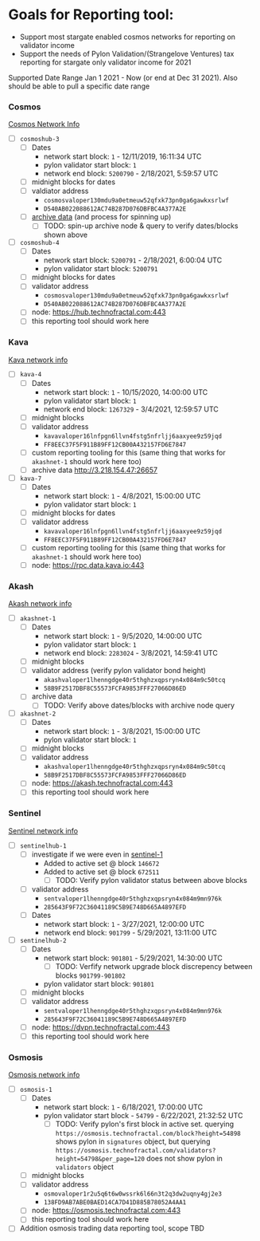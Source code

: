 # Goals for Reporting tool:

- Support most stargate enabled cosmos networks for reporting on validator income
- Support the needs of Pylon Validation/(Strangelove Ventures) tax reporting for stargate only validator income for 2021

Supported Date Range Jan 1 2021 - Now (or end at Dec 31 2021). Also should be able to pull a specific date range

### Cosmos
[Cosmos Network Info](https://github.com/cosmos/mainnet)
- [ ] `cosmoshub-3`
    - [ ] Dates
        - network start block: `1` - 12/11/2019, 16:11:34 UTC
        - pylon validator start block: `1`
        - network end block: `5200790` - 2/18/2021, 5:59:57 UTC
    - [ ] midnight blocks for dates
    - [ ] valdiator address
        - `cosmosvaloper130mdu9a0etmeuw52qfxk73pn0ga6gawkxsrlwf`
        - `D540AB022088612AC74B287D076DBFBC4A377A2E`
    - [ ] [archive data](https://archive.interchain.io/) (and process for spinning up)
        - [ ] TODO: spin-up archive node & query to verify dates/blocks shown above 
- [ ] `cosmoshub-4`
    - [ ] Dates
        - network start block: `5200791` - 2/18/2021, 6:00:04 UTC
        - pylon validator start block: `5200791`
    - [ ] midnight blocks for dates
    - [ ] validator address 
        - `cosmosvaloper130mdu9a0etmeuw52qfxk73pn0ga6gawkxsrlwf`
        - `D540AB022088612AC74B287D076DBFBC4A377A2E`
    - [ ] node: https://hub.technofractal.com:443
    - [ ] this reporting tool should work here

### Kava
[Kava network info](https://github.com/Kava-Labs/launch)
- [ ] `kava-4`
    - [ ] Dates
        - network start block: `1` - 10/15/2020, 14:00:00 UTC
        - pylon validator start block: `1`
        - network end block: `1267329` - 3/4/2021, 12:59:57 UTC
    - [ ] midnight blocks
    - [ ] validator address
        - `kavavaloper16lnfpgn6llvn4fstg5nfrljj6aaxyee9z59jqd`
        - `FF8EEC37F5F911B89FF12CB00A432157FD6E7847`
    - [ ] custom reporting tooling for this (same thing that works for `akashnet-1` should work here too)
    - [ ] archive data http://3.218.154.47:26657
- [ ] `kava-7`
    - [ ] Dates
        - network start block: `1` - 4/8/2021, 15:00:00 UTC
        - pylon validator start block: `1`
    - [ ] midnight blocks for dates
    - [ ] validator address
        - `kavavaloper16lnfpgn6llvn4fstg5nfrljj6aaxyee9z59jqd`
        - `FF8EEC37F5F911B89FF12CB00A432157FD6E7847`
    - [ ] custom reporting tooling for this (same thing that works for `akashnet-1` should work here too)
    - [ ] node: https://rpc.data.kava.io:443

### Akash
[Akash network info](https://github.com/ovrclk/net)
- [ ] `akashnet-1`
    - [ ] Dates
        - network start block: `1` - 9/5/2020, 14:00:00 UTC
        - pylon validator start block: `1`
        - network end block: `2283024` - 3/8/2021, 14:59:41 UTC
    - [ ] midnight blocks
    - [ ] validator address (verify pylon validator bond height)
        - `akashvaloper1lhenngdge40r5thghzxqpsryn4x084m9c50tcq`
        - `58B9F2517DBF8C55573FCFA9853FFF27066D86ED`
    - [ ] archive data
        - [ ] TODO: Verify above dates/blocks with archive node query
- [ ] `akashnet-2`
    - [ ] Dates
        - network start block: `1` - 3/8/2021, 15:00:00 UTC
        - pylon validator start block: `1`
    - [ ] midnight blocks
    - [ ] validator address
        - `akashvaloper1lhenngdge40r5thghzxqpsryn4x084m9c50tcq`
        - `58B9F2517DBF8C55573FCFA9853FFF27066D86ED`
    - [ ] node: https://akash.technofractal.com:443
    - [ ] this reporting tool should work here

### Sentinel
[Sentinel network info](https://github.com/sentinel-official/networks)
- [ ] `sentinelhub-1`
    - [ ] investigate if we were even in [sentinel-1](https://secretnodes.com/sentinel/chains/sentinelhub-1/validators/285643F9F72C36041189C5B9E748D665A4897EFD)
        - Added to active set @ block `146672`
        - Added to active set @ block `672511`
            - [ ] TODO: Verify pylon validator status between above blocks      
    - [ ] validator address
        - `sentvaloper1lhenngdge40r5thghzxqpsryn4x084m9mn976k`
        - `285643F9F72C36041189C5B9E748D665A4897EFD`        
    - [ ] Dates
        - network start block: `1` - 3/27/2021, 12:00:00 UTC
        - network end block: `901799` - 5/29/2021, 13:11:00 UTC
- [ ] `sentinelhub-2`
    - [ ] Dates
        - network start block: `901801` - 5/29/2021, 14:30:00 UTC
            - [ ] TODO: Verfify network upgrade block discrepency between blocks `901799-901802`
        - pylon validator start block: `901801`
    - [ ] midnight blocks
    - [ ] validator address
        - `sentvaloper1lhenngdge40r5thghzxqpsryn4x084m9mn976k`
        - `285643F9F72C36041189C5B9E748D665A4897EFD`
    - [ ] node: https://dvpn.technofractal.com:443
    - [ ] this reporting tool should work here

### Osmosis
[Osmosis network info](https://github.com/osmosis-labs/networks)
- [ ] `osmosis-1`
    - [ ] Dates
        - network start block: `1` - 6/18/2021, 17:00:00 UTC
        - pylon validator start block - `54799`  - 6/22/2021, 21:32:52 UTC
            - [ ] TODO: Verify pylon's first block in active set. querying `https://osmosis.technofractal.com/block?height=54898` shows pylon in `signatures` object, but querying `https://osmosis.technofractal.com/validators?height=54798&per_page=120` does not show pylon in `validators` object
    - [ ] midnight blocks
    - [ ] validator address
        - `osmovaloper1r2u5q6t6w0wssrk6l66n3t2q3dw2uqny4gj2e3`
        - `138FD9AB7ABE0BAED14CA7D41D885B78052A4AA1`
    - [ ] node: https://osmosis.technofractal.com:443
    - [ ] this reporting tool should work here
- [ ] Addition osmosis trading data reporting tool, scope TBD